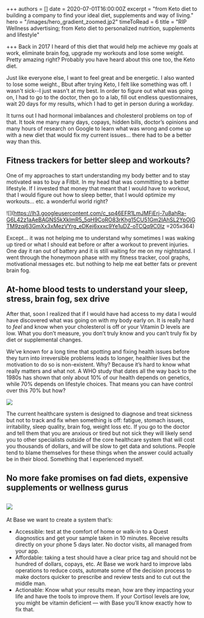 +++
authors = []
date = 2020-07-01T16:00:00Z
excerpt = "from Keto diet to building a company to find your ideal diet, supplements and way of living."
hero = "/images/hero_gradient_zoomed.jp2"
timeToRead = 6
title = "RIP Wellness advertising; from Keto diet to personalized nutrition, supplements and lifestyle"

+++
Back in 2017 I heard of this diet that would help me achieve my goals at work, eliminate brain fog, upgrade my workouts and lose some weight. Pretty amazing right? Probably you have heard about this one too, the Keto diet.

Just like everyone else, I want to feel great and be energetic. I also wanted to lose some weight., Bbut after trying Keto, I felt like something was off. I wasn't sick--I just wasn't at my best. In order to figure out what was going on, I had to go to the doctor, then go to a lab, fill out endless questionnaires, wait 20 days for my results, which I had to get in person during a workday.

It turns out I had hormonal imbalances and cholesterol problems on top of that. It took me many many days, copays, hidden bills, doctor’s opinions and many hours of research on Google to learn what was wrong and come up with a new diet that would fix my current issues… there had to be a better way than this.

## **Fitness trackers for better sleep and workouts?**

One of my approaches to start understanding my body better and to stay motivated was to buy a Fitbit. In my head that was committing to a better lifestyle. If I invested that money that meant that I would have to workout, that I would figure out how to sleep better, that I would optimize my workouts… etc. a wonderful world right?

![](https://lh3.googleusercontent.com/c_sp46EFR1LmJMFiErj-7u8ahRa-G6L42z1aAeBAGNS5kXklmR5_5qH9CoRO83rKhg15CU51Gm2IAhSL2YpOjGTM9zqj63GmXx3xMezVYrg_eDKej6xxxc9Ye1uDZ-oTCQq9C0Iz =205x364)

Except… it was not helping me to understand why sometimes I was waking up tired or what I should eat before or after a workout to prevent injuries. One day it ran out of battery and it is still waiting for me on my nightstand. I went through the honeymoon phase with my fitness tracker, cool graphs, motivational messages etc. but nothing to help me eat better fats or prevent brain fog.

## **At-home blood tests to understand your sleep, stress, brain fog, sex drive**

After that, soon I realized that if I would have had access to my data I would have discovered what was going on with my body early on. It is really hard to _feel_ and know when your cholesterol is off or your Vitamin D levels are low. What you don’t measure, you don’t truly know and you can’t truly fix by diet or supplemental changes.

We’ve known for a long time that spotting and fixing health issues before they turn into irreversible problems leads to longer, healthier lives but the motivation to do so is non-existent. Why? Because it’s hard to know what really matters and what not. A WHO study that dates all the way back to the 1980s has shown that only about 10% of our health depends on genetics, while 70% depends on lifestyle choices. That means you can have control over this 70% but how?

![](/images/base_light2.png)

The current healthcare system is designed to diagnose and treat sickness but not to track and fix when something is off: fatigue, stomach issues, irritability, sleep quality, brain fog, weight loss etc. If you go to the doctor and tell them that you are anxious or tired but not sick they will likely send you to other specialists outside of the core healthcare system that will cost you thousands of dollars, and will be slow to get data and solutions. People tend to blame themselves for these things when the answer could actually be in their blood. Something that I experienced myself.

## **No more fake promises on fad diets, expensive supplements or wellness gurus**

## ![](/images/screen-shot-2020-06-29-at-7-52-52-am.png)

At Base we want to create a system that’s:

* Accessible: test at the comfort of home or walk-in to a Quest diagnostics and get your sample taken in 10 minutes. Receive results directly on your phone 5 days later. No doctor visits, all managed from your app.
* Affordable: taking a test should have a clear price tag and should not be hundred of dollars, copays, etc. At Base we work hard to improve labs operations to reduce costs, automate some of the decision process to make doctors quicker to prescribe and review tests and to cut out the middle man.
* Actionable: Know what your results mean, how are they impacting your life and have the tools to improve them. If your Cortisol levels are low, you might be vitamin deficient — with Base you’ll know exactly how to fix that.